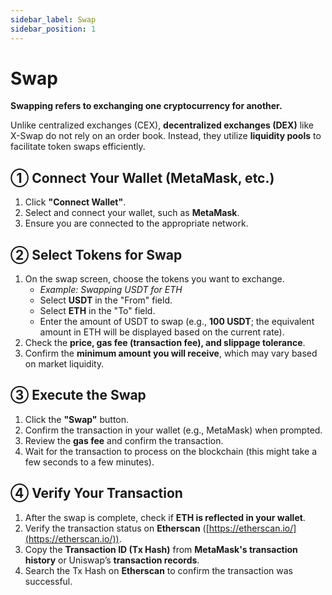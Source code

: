 ```yaml
---
sidebar_label: Swap
sidebar_position: 1
---
```


# Swap  

**Swapping refers to exchanging one cryptocurrency for another.**  

Unlike centralized exchanges (CEX), **decentralized exchanges (DEX)** like X-Swap do not rely on an order book. Instead, they utilize **liquidity pools** to facilitate token swaps efficiently.

## **① Connect Your Wallet (MetaMask, etc.)**  

1. Click **"Connect Wallet"**.  
2. Select and connect your wallet, such as **MetaMask**.  
3. Ensure you are connected to the appropriate network.  

## **② Select Tokens for Swap**  

1. On the swap screen, choose the tokens you want to exchange.  
   - *Example: Swapping USDT for ETH*  
   - Select **USDT** in the "From" field.  
   - Select **ETH** in the "To" field.  
   - Enter the amount of USDT to swap (e.g., **100 USDT**; the equivalent amount in ETH will be displayed based on the current rate).  
2. Check the **price, gas fee (transaction fee), and slippage tolerance**.  
3. Confirm the **minimum amount you will receive**, which may vary based on market liquidity.  

## **③ Execute the Swap**  

1. Click the **"Swap"** button.  
2. Confirm the transaction in your wallet (e.g., MetaMask) when prompted.  
3. Review the **gas fee** and confirm the transaction.  
4. Wait for the transaction to process on the blockchain (this might take a few seconds to a few minutes).  

## **④ Verify Your Transaction**  

1. After the swap is complete, check if **ETH is reflected in your wallet**.  
2. Verify the transaction status on **Etherscan** ([https://etherscan.io/](https://etherscan.io/)).  
3. Copy the **Transaction ID (Tx Hash)** from **MetaMask's transaction history** or Uniswap’s **transaction records**.  
4. Search the Tx Hash on **Etherscan** to confirm the transaction was successful.  